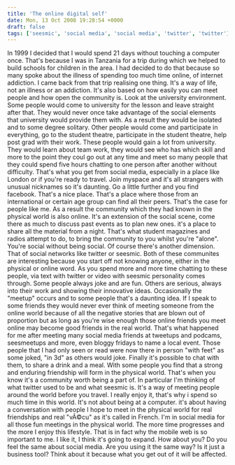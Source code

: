 ```yaml
---
title: 'The online digital self'
date: Mon, 13 Oct 2008 19:28:54 +0000
draft: false
tags: ['seesmic', 'social media', 'social media', 'twitter', 'twitter']
---
```


In 1999 I decided that I would spend 21 days without touching a computer once. That's because I was in Tanzania for a trip during which we helped to build schools for children in the area. I had decided to do that because so many spoke about the illness of spending too much time online, of internet addiction. I came back from that trip realising one thing. It's a way of life, not an illness or an addiction. It's also based on how easily you can meet people and how open the community is. Look at the university environment. Some people would come to university for the lesson and leave straight after that. They would never once take advantage of the social elements that university would provide them with. As a result they would be isolated and to some degree solitary. Other people would come and participate in everything, go to the student theatre, participate in the student theatre, help post grad with their work. These people would gain a lot from university. They would learn about team work, they would see who has which skill and more to the point they coul go out at any time and meet so many people that they could spend five hours chatting to one person after another without difficulty. That's what you get from social media, especially in a place like London or if you're ready to travel. Join myspace and it's all strangers with unusual nicknames so it's daunting. Go a little further and you find facebook. That's a nice place. That's a place where those from an international or certain age group can find all their peers. That's the case for people like me. As a result the community which they had known in the physical world is also online. It's an extension of the social scene, come there as much to discuss past events as to plan new ones. it's a place to share all the material from a night. That's what student magazines and radios attempt to do, to bring the community to you whilst you're "alone". You're social without being social. Of course there's another dimension. That of social networks like twitter or seesmic. Both of these communites are interesting because you start off not knowing anyone, either in the physical or online word. As you spend more and more time chatting to these people, via text with twitter or video with seesmic personality comes through. Some people always joke and are fun. Others are serious, always into their work and showing their innovative ideas. Occasionally the "meetup" occurs and to some people that's a daunting idea. If I speak to some friends they would never ever think of meeting someone from the online world because of all the negative stories that are blown out of proportion but as long as you're wise enough those online friends you meet online may become good friends in the real world. That's what happened for me after meeting many social media friends at tweetups and podcams, seesmeetups and more, even bloggy fridays to name a local event. Those people that I had only seen or read were now there in person "with feet" as some joked, "in 3d" as others would joke. Finally it's possible to chat with them, to share a drink and a meal. With some people you find that a strong and enduring friendship will form in the physical world. That's when you know it's a community worth being a part of. In particular I'm thinking of what twitter used to be and what seesmic is. It's a way of meeting people around the world before you travel. I really enjoy it, that's why i spend so much time in this world. It's not about being at a computer. it's about having a conversation with people I hope to meet in the physical world for real friendships and real "vÃ©cu" as it's called in French. I'm in social media for all those fun meetings in the physical world. The more time progresses and the more I enjoy this lifestyle. That is in fact why the mobile web is so important to me. I like it, I think it's going to expand. How about you? Do you feel the same about social media. Are you using it the same way? Is it just a business tool? Think about it because what you get out of it will be affected.